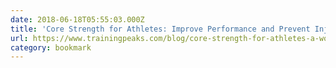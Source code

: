 ```yaml
---
date: 2018-06-18T05:55:03.000Z
title: 'Core Strength for Athletes: Improve Performance and Prevent Injury - bit.ly'
url: https://www.trainingpeaks.com/blog/core-strength-for-athletes-a-workout-to-improve-performance-and-prevent-injury/
category: bookmark
---
```


